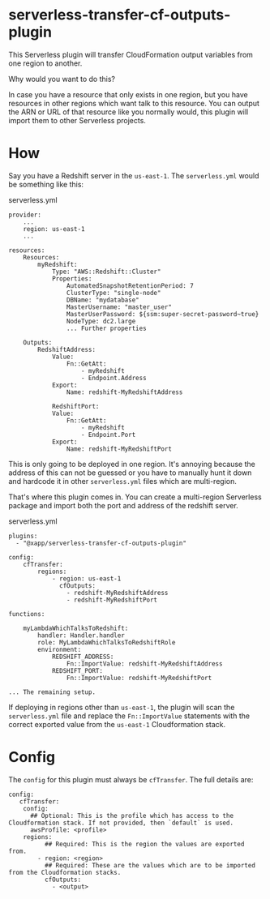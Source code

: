 # serverless-transfer-cf-outputs-plugin

This Serverless plugin will transfer CloudFormation output variables from one region to another.

Why would you want to do this?

In case you have a resource that only exists in one region, but you have resources in other regions which
want talk to this resource. You can output the ARN or URL of that resource like you normally would, this
plugin will import them to other Serverless projects.

# How

Say you have a Redshift server in the `us-east-1`.  The `serverless.yml` would be something like this:

serverless.yml
```
provider:
    ...
    region: us-east-1
    ...

resources:
    Resources:
        myRedshift:
            Type: "AWS::Redshift::Cluster"
            Properties:
                AutomatedSnapshotRetentionPeriod: 7
                ClusterType: "single-node"
                DBName: "mydatabase"
                MasterUsername: "master_user"
                MasterUserPassword: ${ssm:super-secret-password~true}
                NodeType: dc2.large
                ... Further properties

    Outputs:
        RedshiftAddress:
            Value:
                Fn::GetAtt:
                    - myRedshift
                    - Endpoint.Address
            Export:
                Name: redshift-MyRedshiftAddress

            RedshiftPort:
            Value:
                Fn::GetAtt:
                    - myRedshift
                    - Endpoint.Port
            Export:
                Name: redshift-MyRedshiftPort
```

This is only going to be deployed in one region. It's annoying because the
address of this can not be guessed or you have to manually hunt it down
and hardcode it in other `serverless.yml` files which are multi-region.

That's where this plugin comes in.  You can create a multi-region
Serverless package and import both the port and address of the redshift server.

serverless.yml
```
plugins:
  - "@xapp/serverless-transfer-cf-outputs-plugin"

config:
    cfTransfer:
        regions:
            - region: us-east-1
              cfOutputs:
                - redshift-MyRedshiftAddress
                - redshift-MyRedshiftPort

functions:

    myLambdaWhichTalksToRedshift:
        handler: Handler.handler
        role: MyLambdaWhichTalksToRedshiftRole
        environment:
            REDSHIFT_ADDRESS:
                Fn::ImportValue: redshift-MyRedshiftAddress
            REDSHIFT_PORT:
                Fn::ImportValue: redshift-MyRedshiftPort

... The remaining setup.
```

If deploying in regions other than `us-east-1`, the plugin will scan the `serverless.yml`
file and replace the `Fn::ImportValue` statements with the correct exported value from the
`us-east-1` Cloudformation stack.

# Config

The `config` for this plugin must always be `cfTransfer`. The full details are:

```
config:
   cfTransfer:
    config:
      ## Optional: This is the profile which has access to the Cloudformation stack. If not provided, then `default` is used.
      awsProfile: <profile>
    regions:
          ## Required: This is the region the values are exported from.
        - region: <region>
          ## Required: These are the values which are to be imported from the Cloudformation stacks.
          cfOutputs:
            - <output>
```